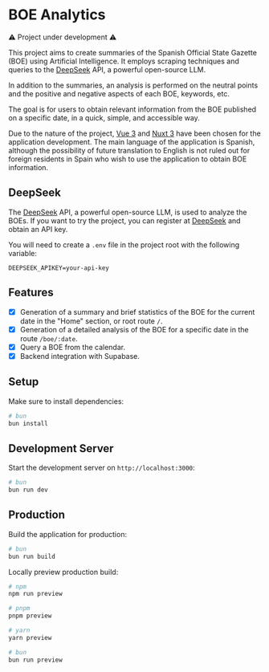 # BOE Analytics

⚠️ Project under development ⚠️

This project aims to create summaries of the Spanish Official State Gazette (BOE) using Artificial Intelligence. It employs scraping techniques and queries to the [DeepSeek](https://www.deepseek.com) API, a powerful open-source LLM.

In addition to the summaries, an analysis is performed on the neutral points and the positive and negative aspects of each BOE, keywords, etc.

The goal is for users to obtain relevant information from the BOE published on a specific date, in a quick, simple, and accessible way.

Due to the nature of the project, [Vue 3](https://vuejs.org/) and [Nuxt 3](https://nuxt.com/) have been chosen for the application development. The main language of the application is Spanish, although the possibility of future translation to English is not ruled out for foreign residents in Spain who wish to use the application to obtain BOE information.

## DeepSeek

The [DeepSeek](https://www.deepseek.com) API, a powerful open-source LLM, is used to analyze the BOEs. If you want to try the project, you can register at [DeepSeek](https://www.deepseek.com) and obtain an API key.

You will need to create a `.env` file in the project root with the following variable:

```
DEEPSEEK_APIKEY=your-api-key
```

## Features

- [x] Generation of a summary and brief statistics of the BOE for the current date in the "Home" section, or root route `/`.
- [x] Generation of a detailed analysis of the BOE for a specific date in the route `/boe/:date`.
- [x] Query a BOE from the calendar.
- [x] Backend integration with Supabase.

## Setup

Make sure to install dependencies:

```bash
# bun
bun install
```

## Development Server

Start the development server on `http://localhost:3000`:

```bash
# bun
bun run dev
```

## Production

Build the application for production:

```bash
# bun
bun run build
```

Locally preview production build:

```bash
# npm
npm run preview

# pnpm
pnpm preview

# yarn
yarn preview

# bun
bun run preview
```
